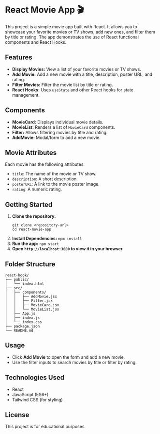 # React Movie App 🎬

This project is a simple movie app built with React. It allows you to showcase your favorite movies or TV shows, add new ones, and filter them by title or rating. The app demonstrates the use of React functional components and React Hooks.

## Features

- **Display Movies:** View a list of your favorite movies or TV shows.
- **Add Movie:** Add a new movie with a title, description, poster URL, and rating.
- **Filter Movies:** Filter the movie list by title or rating.
- **React Hooks:** Uses `useState` and other React hooks for state management.

## Components

- **MovieCard:** Displays individual movie details.
- **MovieList:** Renders a list of `MovieCard` components.
- **Filter:** Allows filtering movies by title and rating.
- **AddMovie:** Modal/form to add a new movie.

## Movie Attributes

Each movie has the following attributes:
- `title`: The name of the movie or TV show.
- `description`: A short description.
- `posterURL`: A link to the movie poster image.
- `rating`: A numeric rating.

## Getting Started

1. **Clone the repository:**
   ```
   git clone <repository-url>
   cd react-movie-app
   ```
2. **Install Dependencies:**
    `npm install`
3. **Run the app:**
    `npm start`
4. **Open `http://localhost:3000` to view it in your browser.**


## Folder Structure

```
react-hook/
├── public/
│   └── index.html
├── src/
│   ├── components/
│   │   ├── AddMovie.jsx
│   │   ├── Filter.jsx
│   │   ├── MovieCard.jsx
│   │   └── MovieList.jsx
│   ├── App.js
│   ├── index.js
│   └── index.css
├── package.json
└── README.md
```

## Usage

- Click **Add Movie** to open the form and add a new movie.
- Use the filter inputs to search movies by title or filter by rating.

## Technologies Used

- React
- JavaScript (ES6+)
- Tailwind CSS (for styling)

## License
This project is for educational purposes.
